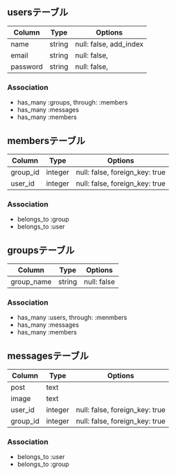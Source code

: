 ## usersテーブル

| Column   | Type  |           Options    |
|----------|-------|----------------------|
|name      |string |null: false, add_index|
|email     |string |null: false,          |
|password  |string |null: false,          |

### Association
- has_many :groups, through: :members
- has_many :messages
- has_many :members


## membersテーブル

| Column | Type  |           Options            |
|--------|-------|------------------------------|
|group_id|integer|null: false, foreign_key: true|
|user_id |integer|null: false, foreign_key: true|

### Association
- belongs_to :group
- belongs_to :user


## groupsテーブル

|  Column  | Type  |  Options  |
|----------|-------|-----------|
|group_name|string |null: false|

### Association
- has_many :users, through: :menmbers
- has_many :messages
- has_many :members


## messagesテーブル

| Column | Type  |           Options            |
|--------|-------|------------------------------|
|post    |text   |                              |
|image   |text   |                              |
|user_id |integer|null: false, foreign_key: true|
|group_id|integer|null: false, foreign_key: true|

### Association
- belongs_to :user
- belongs_to :group